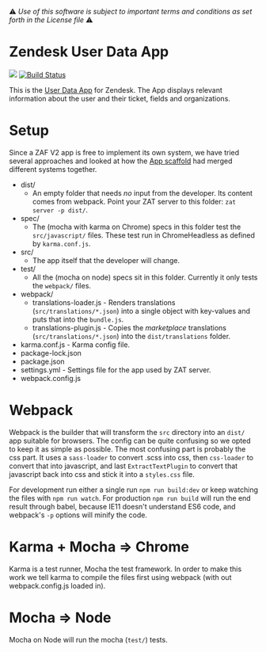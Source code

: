 :warning: *Use of this software is subject to important terms and conditions as set forth in the License file* :warning:

Zendesk User Data App
===============
![](https://samson.zende.sk/projects/user_data_app/stages/production.svg?token=84457be797bb7a1e00d1f57575d5112a)
[![Build Status](https://travis-ci.com/zendesk/user_data_app.svg?token=VWF2awggx12xywZPsJnW&branch=master)](https://travis-ci.com/zendesk/user_data_app)

This is the [User Data App](https://www.zendesk.com/apps/user-data) for Zendesk. The App displays relevant information about the user and their ticket, fields and organizations.

Setup
===============
Since a ZAF V2 app is free to implement its own system, we have tried several approaches and looked at how the [App scaffold](https://github.com/zendesk/app_scaffold) had merged different systems together.

* dist/
  * An empty folder that needs *no* input from the developer. Its content comes from webpack. Point your ZAT server to this folder: `zat server -p dist/`.
* spec/
  * The (mocha with karma on Chrome) specs in this folder test the `src/javascript/` files. These test run in ChromeHeadless as defined by `karma.conf.js`.
* src/
  * The app itself that the developer will change.
* test/
  * All the (mocha on node) specs sit in this folder. Currently it only tests the `webpack/` files.
* webpack/
  * translations-loader.js - Renders translations (`src/translations/*.json`) into a single object with key-values and puts that into the `bundle.js`.
  * translations-plugin.js - Copies the *marketplace* translations (`src/translations/*.json`) into the `dist/translations` folder.
* karma.conf.js - Karma config file.
* package-lock.json
* package.json
* settings.yml - Settings file for the app used by ZAT server.
* webpack.config.js

Webpack
===============
Webpack is the builder that will transform the `src` directory into an `dist/` app suitable for browsers. The config can be quite confusing so we opted to keep it as simple as possible. The most confusing part is probably the css part. It uses a `sass-loader` to convert .scss into css, then `css-loader` to convert that into javascript, and last `ExtractTextPlugin` to convert that javascript back into css and stick it into a `styles.css` file.

For development run either a single run `npm run build:dev` or keep watching the files with `npm run watch`. For production `npm run build` will run the end result through babel, because IE11 doesn't understand ES6 code, and webpack's `-p` options will minify the code.

Karma + Mocha => Chrome
===============
Karma is a test runner, Mocha the test framework. In order to make this work we tell karma to compile the files first using webpack (with out webpack.config.js loaded in).

Mocha => Node
===============
Mocha on Node will run the mocha (`test/`) tests.
